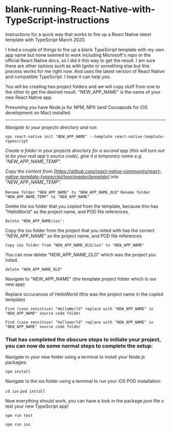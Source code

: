 # blank-running-React-Native-with-TypeScript-instructions
Instructions for a quick way that works to fire up a React Native latest template with TypeScript March 2020.

I tried a couple of things to fire up a blank TypeScript template with my own app name but none seemed to work including Microsoft's repo or the official React Native docs, so I did it this way to get the result. I am sure there are other options such as with Ignite or something else but this process works for me right now. And uses the latest version of React Native and compatible TypeScript. I hope it can help you.

You will be creating two project folders and we will copy stuff from one to the other to get the desired result.
"NEW_APP_NAME" is the name of your new React Native app.

Presuming you have Node.js for NPM, NPX (and Cocoapods for iOS development on Mac) installed.

---
*Navigate to your projects directory and run:*

`npx react-native init "NEW_APP_NAME" --template react-native-template-typescript`

*Create a folder in your projects directory for a second app (this will turn out to be your real app's source code), give it a temporary name e.g. "NEW_APP_NAME_TEMP".*


*Copy the content from [https://github.com/react-native-community/react-native-template-typescript/tree/master/template] into "NEW_APP_NAME_TEMP".*

`Rename folder "NEW_APP_NAME" to "NEW_APP_NAME_OLD"`
`Rename folder "NEW_APP_NAME_TEMP" to "NEW_APP_NAME"`

Delete the ios folder that you copied from the template, because this has "HelloWorld" as the project name, and POD file references.

`Delete "NEW_APP_NAME/ios":`

Copy the ios folder from the project that you inited with has the correct "NEW_APP_NAME" as the project name, and POD file references.

`Copy ios folder from "NEW_APP_NAME_OLD/ios" to "NEW_APP_NAME"`

You can now delete "NEW_APP_NAME_OLD" which was the project you inited.

`delete "NEW_APP_NAME_OLD"`

Navigate to "NEW_APP_NAME" (the template project folder which is our new app)

Replace occurances of HelloWorld (this was the project name in the copied template)

`Find (case sensitive) "HelloWorld" replace with "NEW_APP_NAME" in "NEW_APP_NAME" source code folder`

`Find (case sensitive) "helloworld" replace with "NEW_APP_NAME" in "NEW_APP_NAME" source code folder`

### That has completed the obscure steps to initiate your project, you can now do some normal steps to complete the setup:

Navigate to your new folder using a terminal to install your Node.js packages:

`npm install`

Navigate to the ios folder using a terminal to run your iOS POD installation:

`cd ios`
`pod install`

Now everything should work, you can have a look in the package.json file o test your new TypeScript app!

`npm run test`

`npm run ios`
